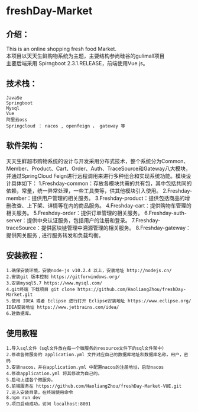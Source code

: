 # freshDay-Market
## 介绍：
This is an online shopping fresh food Market.<br>
本项目以天天生鲜购物系统为主题，主要结构参尚硅谷的gulimall项目<br>
主要后端采用 Spirngboot 2.3.1.RELEASE，前端使用Vue.js。

## 技术栈：
    JavaSe
    Springboot
    Mysql
    Vue
    阿里云oss
    Springcloud ： nacos , openfeign ， gateway 等

## 软件架构：
天天生鲜超市购物系统的设计与开发采用分布式技术，整个系统分为Common、Member、Product、Cart、Order、Auth、TraceSource和Gateway八大模块，并通过SpringCloud Feign进行远程调用来进行多种组合和实现系统功能。模块设计具体如下：
        1.Freshday-common：存放各模块共需的共有包，其中包括共同的依赖，常量，统一异常处理，一些工具类等，供其他模块引入使用。
        2.Freshday-member：提供用户管理的相关服务。
        3.Freshday-product：提供包括商品的增删改查、上下架、详情等在内的商品服务。
        4.Freshday-cart：提供购物车管理的相关服务。
        5.Freshday-order：提供订单管理的相关服务。
        6.Freshday-auth-server：提供中央认证服务，包括用户的注册和登录。
        7.Freshday-traceSource：提供区块链管理中溯源管理的相关服务。
        8.Freshday-gateway：提供网关服务 , 进行服务转发和负载均衡。
## 安装教程：
    1.确保安装环境，安装node-js v10.2.4 以上，安装地址 http://nodejs.cn/
    2.安装git 版本控制 https://gitforwindows.org/
    3.安装mysql5.7 https://www.mysql.com/
    4.git终端 下载项目 git clone https://github.com/HaoliangZhou/freshDay-Market.git
    5.使用 IDEA 或者 Eclipse 进行打开 Eclipse安装地址 https://www.eclipse.org/ IDEA安装地址 https://www.jetbrains.com/idea/
    6.建数据库。
## 使用教程
    1.导入sql文件（sql文件放在每一个微服务的resource文件下的sql文件架中）
    2.修改各微服务的 application.yml 文件对应自己的数据库地址和数据库名称，用户，密码
    3.安装nacos，并在application.yml 中配置nacos的注册地址，启动nacos
    4.修改application.yml 将其修改为自己的。
    5.启动上述各个微服务。
    6.前端服务在 https://github.com/HaoliangZhou/freshDay-Market-VUE.git
    7.进入安装目录，在终端使用命令
    8.npm run dev
    9.项目启动成功，访问 localhost:8001
